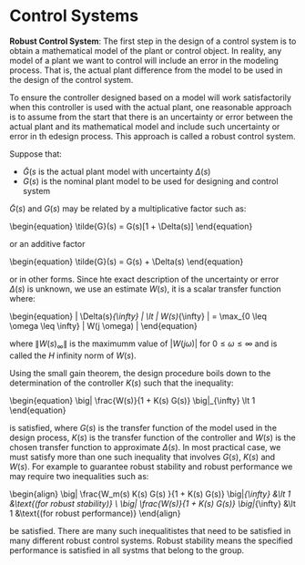 # Control Systems

**Robust Control System**: The first step in the design of a control system is
to obtain a mathematical model of the plant or control object. In reality, any
model of a plant we want to control will include an error in the modeling
process. That is, the actual plant difference from the model to be used in the
design of the control system.

To ensure the controller designed based on a model will work satisfactorily
when this controller is used with the actual plant, one reasonable approach is
to assume from the start that there is an uncertainty or error between the
actual plant and its mathematical model and include such uncertainty or error
in th edesign process. This approach is called a robust control system.

Suppose that:

- $\tilde{G}(s$ is the actual plant model with uncertainty $\Delta(s)$
- $G(s)$ is the nominal plant model to be used for designing and control system

$\tilde{G}(s)$ and $G(s)$ may be related by a multiplicative factor such as:

\begin{equation}
    \tilde{G}(s) = G(s)[1 + \Delta(s)]
\end{equation}

or an additive factor

\begin{equation}
    \tilde{G}(s) = G(s) + \Delta(s)
\end{equation}

or in other forms. Since hte exact description of the uncertainty or error
$\Delta(s)$ is unknown, we use an estimate $W(s)$, it is a scalar transfer
function where:

\begin{equation}
    \| \Delta(s)_{\infty} \| \lt \| W(s)_{\infty} \| =
        \max_{0 \leq \omega \leq \infty} | W(j \omega) |
\end{equation}

where $\| W(s)_{\infty} \|$ is the maximumm value of $| W(j \omega) |$ for $0
\leq \omega \leq \infty$ and is called the $H$ infinity norm of $W(s)$.

Using the small gain theorem, the design procedure boils down to the
determination of the controller $K(s)$ such that the inequality:

\begin{equation}
    \big\| \frac{W(s)}{1 + K(s) G(s)} \big\|_{\infty} \lt 1
\end{equation}

is satisfied, where $G(s)$ is the transfer function of the model used in the
design process, $K(s)$ is the transfer function of the controller and $W(s)$ is
the chosen transfer function to approximate $\Delta(s)$. In most practical
case, we must satisfy more than one such inequality that involves $G(s)$,
$K(s)$ and $W(s)$. For example to guarantee robust stability and robust
performance we may require two inequalities such as:

\begin{align}
    \big\| \frac{W_m(s) K(s) G(s) }{1 + K(s) G(s)} \big\|_{\infty} &\lt 1
        &\text{(for robust stability)} \\
    \big\| \frac{W(s)}{1 + K(s) G(s)} \big\|_{\infty} &\lt 1
        &\text{(for robust performance)}
\end{align}

be satisfied. There are many such inequalitistes that need to be satisfied in
many different robust control systems. Robust stability means the specified
performance is satisfied in all systms that belong to the group.
